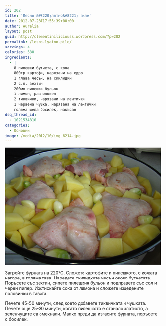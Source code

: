 ```yaml
---
id: 202
title: 'Лесно &#8220;лятно&#8221; пиле'
date: 2012-07-23T17:55:39+00:00
author: Aurelia
layout: post
guid: http://clementiniliciouss.wordpress.com/?p=202
permalink: /lesno-lyatno-pile/
servings: 4
calories: 580
ingredients:
  - |
    8 пилешки бутчета, с кожа
    800гр картофи, нарязани на едро
    1 глава чесън, на скилидки
    2 с.л. зехтин
    200мл пилешки бульон
    1 лимон, разполовен
    2 тиквички, нарязани на лентички
    1 червена чушка, нарязана на лентички
    голяма шепа босилек, накъсан
dsq_thread_id:
  - 1021534810
categories:
  - Основни
image: /media/2012/10/img_6214.jpg
---
```

<img src="/media/2012/10/img_6211.jpg" class="alignright" />

Загрейте фурната на 220°С. Сложете картофите и пилешкото, с кожата нагоре, в голяма тава. Наредете скилидките чесън около бутчетата. Поръсете със зехтин, сипете пилешкия бульон и подправете със сол и черен пипер. Изстискайте сока от лимона и сложете изцедените половинки в тавата.

Печете 45-50 минути, след което добавете тиквичката и чушката. Печете още 25-30 минути, когато пилешкото е станало златисто, а зеленчуците са омекнали. Малко преди да изгасите фурната, поръсете с босилек.